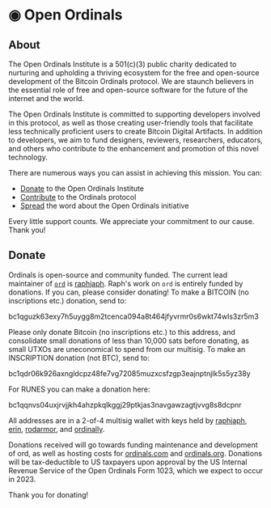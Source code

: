 # ◉ Open Ordinals

## About 

The Open Ordinals Institute is a 501(c)(3) public charity dedicated to nurturing
and upholding a thriving ecosystem for the free and open-source development of
the Bitcoin Ordinals protocol. We are staunch believers in the essential role of
free and open-source software for the future of the internet and the world.

The Open Ordinals Institute is committed to supporting developers involved in
this protocol, as well as those creating user-friendly tools that facilitate
less technically proficient users to create Bitcoin Digital Artifacts. In
addition to developers, we aim to fund designers, reviewers, researchers,
educators, and others who contribute to the enhancement and promotion of this
novel technology.

There are numerous ways you can assist in achieving this mission. You can:

- [Donate](#donate) to the Open Ordinals Institute
- [Contribute](https://github.com/ordinals/ord) to the Ordinals protocol
- [Spread](https://twitter.com/ordinalsorg) the word about the Open Ordinals
initiative

Every little support counts. We appreciate your commitment to our cause. Thank
you!


## Donate

Ordinals is open-source and community funded. The current lead maintainer of
[`ord`](https://github.com/ordinals.ord) is
[raphjaph](https://twitter.com/raphjaph). Raph's work on `ord` is entirely
funded by donations. If you can, please consider donating! To make a BITCOIN (no
inscriptions etc.) donation, send to:

bc1qguzk63exy7h5uygg8m2tcenca094a8t464jfyvrmr0s6wkt74wls3zr5m3

Please only donate Bitcoin (no inscriptions etc.) to this address, and
consolidate small donations of less than 10,000 sats before donating, as small
UTXOs are uneconomical to spend from our multisig. To make an INSCRIPTION
donation (not BTC), send to:

bc1qdr06k926axngldcpz48fe7vg72085muzxcsfzgp3eajnptnjlk5s5yz38y

For RUNES you can make a donation here:

bc1qqnvs04uxjrvjjkh4ahzpkqlkggj29ptkjas3navgawzagtjvvg8s8dcpnr

All addresses are in a 2-of-4 multisig wallet with keys held by
[raphjaph](https://twitter.com/raphjaph),
[erin](https://twitter.com/realizingerin),
[rodarmor](https://twitter.com/rodarmor), and
[ordinally](https://twitter.com/veryordinally).

Donations received will go towards funding maintenance and development of ord,
as well as hosting costs for [ordinals.com](https://ordinals.com) and
[ordinals.org](https://ordinals.org). Donations will be tax-deductible to US
taxpayers upon approval by the US Internal Revenue Service of the Open Ordinals
Form 1023, which we expect to occur in 2023.

Thank you for donating!

